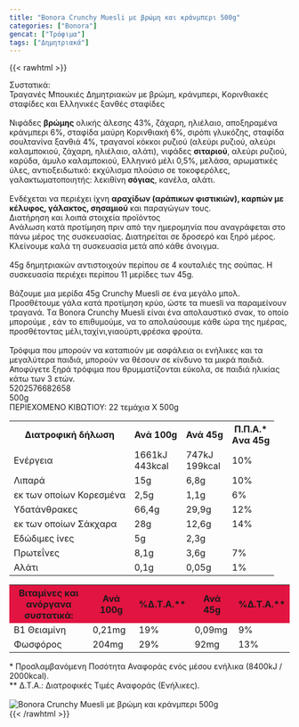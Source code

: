 ```yaml
---
title: "Bonora Crunchy Muesli με βρώμη και κράνμπερι 500g"
categories: ["Bonora"]
gencat: ["Τρόφιμα"]
tags: ["Δημητριακά"]
---
```

{{< rawhtml >}}

<div class="sload53"><div class="product"><div id="sistatika">Συστατικά:</div><div class="alltext">Τραγανές Μπουκιές Δηµητριακών µε βρώµη, κράνµπερι, Κoρινθιακές σταφίδες και Ελληνικές ξανθές σταφίδες<br><br>Νιφάδες <strong>βρώµης</strong> ολικής άλεσης 43%, ζάχαρη, ηλιέλαιο, αποξηραµένα κράνµπερι 6%, σταφίδα µαύρη Κορινθιακή 6%, σιρόπι γλυκόζης, σταφίδα σουλτανίνα ξανθιά 4%, τραγανοί κόκκοι ρυζιού (αλεύρι ρυζιού, αλεύρι καλαµποκιού, ζάχαρη, ηλιέλαιο, αλάτι), νιφάδες <strong>σιταριού</strong>, αλεύρι ρυζιού, καρύδα, άµυλο καλαµποκιού, Ελληνικό µέλι 0,5%, µελάσα, αρωµατικές ύλες, αντιοξειδωτικό: εκχύλισµα πλούσιο σε τοκοφερόλες, γαλακτωµατοποιητής: λεκιθίνη <strong>σόγιας</strong>, κανέλα, αλάτι.<br><br>Ενδέχεται να περιέχει ίχνη <strong>αραχίδων (αράπικων φιστικιών), καρπών µε κέλυφος, γάλακτος, σησαµιού</strong> και παραγώγων τους.</div><div id="loipa">Διατήρηση και λοιπά στοιχεία προϊόντος</div><div class="alltext">Aνάλωση κατά προτίμηση πριν από την ημερομηνία που αναγράφεται στο πάνω μέρος της συσκευασίας. Διατηρείται σε δροσερό και ξηρό μέρος. Κλείνουμε καλά τη συσκευασία μετά από κάθε άνοιγμα.<br><br>45g δηµητριακών αντιστοιχούν περίπου σε 4 κουταλιές της σούπας. Η συσκευασία περιέχει περίπου 11 µερίδες των 45g.<br><br>Βάζουµε µια µερίδα 45g Crunchy Muesli σε ένα µεγάλο µπολ. Προσθέτουµε γάλα κατά προτίµηση κρύο, ώστε τα muesli να παραµείνουν τραγανά. Tα Bonora Crunchy Muesli είναι ένα απολαυστικό σνακ, το οποίο µπορούµε , εάν το επιθυµούµε, να το απολαύσουµε κάθε ώρα της ηµέρας, προσθέτοντας µέλι,ταχίνι,γιαούρτι,φρέσκα φρούτα.<br><br>Τρόφιμα που μπορούν να καταπιούν με ασφάλεια οι ενήλικες και τα μεγαλύτερα παιδιά, μπορούν να θέσουν σε κίνδυνο τα μικρά παιδιά. Αποφύγετε ξηρά τρόφιμα που θρυμματίζονται εύκολα, σε παιδιά ηλικίας κάτω των 3 ετών.</div><div id="barcode"><div id="barimage1"></div><span id="bartext">5202576682658</span></div><div id="varos"><div id="varosimage1"></div><span id="varostext">500g</span></div><div id="kivotio">ΠΕΡΙΕΧΟΜΕΝΟ ΚΙΒΩΤΙΟΥ: 22 τεμάχια Χ 500g</div><div class="tabout"><table id="diatable"><tbody><tr><th>Διατροφική δήλωση</th><th>Ανά 100g</th><th>Ανά 45g</th><th>Π.Π.Α.*<br>Aνα 45g</th></tr><tr><td class="texr2">Ενέργεια</td><td class="texr">1661kJ<br>443kcal</td><td class="texr">747kJ<br>199kcal</td><td class="texr">10%</td></tr><tr><td class="texr2">Λιπαρά</td><td class="texr">15g</td><td class="texr">6,8g</td><td class="texr">10%</td></tr><tr><td class="gray">εκ των οποίων Κορεσµένα</td><td class="gray2">2,5g</td><td class="gray2">1,1g</td><td class="gray2">6%</td></tr><tr><td class="texr2">Yδατάνθρακες</td><td class="texr">66,4g</td><td class="texr">29,9g</td><td class="texr">12%</td></tr><tr><td class="gray">εκ των οποίων Σάκχαρα</td><td class="gray2">28g</td><td class="gray2">12,6g</td><td class="gray2">14%</td></tr><tr><td class="texr2">Eδώδιμες ίνες</td><td class="texr">5g</td><td class="texr">2,3g</td><td class="texr">&nbsp;</td></tr><tr><td class="texr2">Πρωτεΐνες</td><td class="texr">8,1g</td><td class="texr">3,6g</td><td class="texr">7%</td></tr><tr><td class="texr2">Αλάτι</td><td class="texr">0,1g</td><td class="texr">0,05g</td><td class="texr">1%</td></tr></tbody></table></div><div class="keno"></div><div class="tabout"><table id="diatable"><tbody><tr><th style="background-color:#e21441">Βιταμίνες και<br>ανόργανα συστατικά:</th><th style="background-color:#e21441">Ανά 100g</th><th style="background-color:#e21441">%Δ.Τ.Α.**</th><th style="background-color:#e21441">Ανά 45g</th><th style="background-color:#e21441">%Δ.Τ.Α.**</th></tr><tr><td class="texr2">Β1 Θειαμίνη</td><td class="texr">0,21mg</td><td class="texr">19%</td><td class="texr">0,09mg</td><td class="texr">9%</td></tr><tr><td class="texr2">Φωσφόρος</td><td class="texr">204mg</td><td class="texr">29%</td><td class="texr">92mg</td><td class="texr">13%</td></tr></tbody></table></div><div class="alltext">* Προσλαμβανόμενη Ποσότητα Αναφοράς ενός μέσου ενήλικα (8400kJ / 2000kcal).<br>** Δ.Τ.Α.: Διατροφικές Τιμές Αναφοράς (Ενήλικες).</div><br><div class="pimg"><img alt="Bonora Crunchy Muesli με βρώμη και κράνμπερι 500g" title="Bonora Crunchy Muesli με βρώμη και κράνμπερι 500g" src="/media/images/bonora-crunchy-muesli-me-kranmperi-500g.jpg"></div></div></div>
{{< /rawhtml >}}



